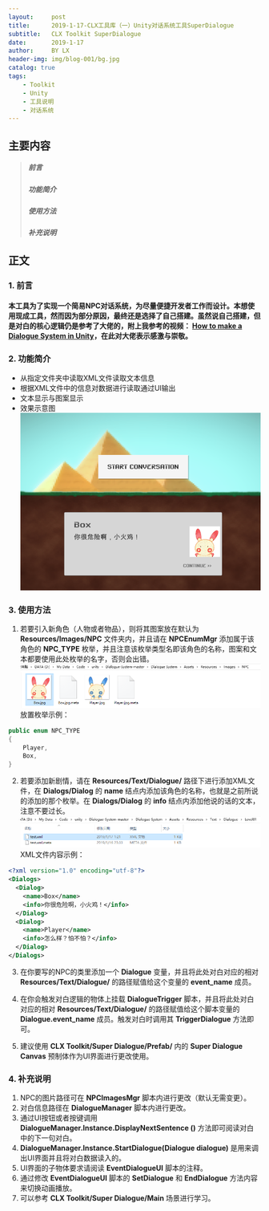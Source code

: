 ```yaml
---
layout:     post
title:      2019-1-17-CLX工具库（一）Unity对话系统工具SuperDialogue
subtitle:   CLX Toolkit SuperDialogue
date:       2019-1-17
author:     BY LX
header-img: img/blog-001/bg.jpg
catalog: true
tags:
    - Toolkit
    - Unity
    - 工具说明
    - 对话系统
---
```


##  主要内容  
>##### 前言  
>##### 功能简介
>##### 使用方法  
>##### 补充说明  

## 正文  
### 1. 前言  

#### 本工具为了实现一个简易NPC对话系统，为尽量便捷开发者工作而设计。本想使用现成工具，然而因为部分原因，最终还是选择了自己搭建。虽然说自己搭建，但是对白的核心逻辑仍是参考了大佬的，附上我参考的视频： [How to make a Dialogue System in Unity](https://www.youtube.com/watch?v=_nRzoTzeyxU)，在此对大佬表示感激与崇敬。  

### 2. 功能简介  
+ 从指定文件夹中读取XML文件读取文本信息  
+ 根据XML文件中的信息对数据进行读取通过UI输出  
+ 文本显示与图案显示  
+ 效果示意图  
![效果示意图](https://raw.githubusercontent.com/CatLiuXin/CatLiuXin.github.io/master/img/blog-001/sample.png)

### 3. 使用方法
1. 若要引入新角色（人物或者物品），则将其图案放在默认为 **Resources/Images/NPC** 文件夹内，并且请在 **NPCEnumMgr** 添加属于该角色的 **NPC_TYPE** 枚举，并且注意该枚举类型名即该角色的名称，图案和文本都要使用此处枚举的名字，否则会出错。
![放置图案](https://raw.githubusercontent.com/CatLiuXin/CatLiuXin.github.io/master/img/blog-001/sample_img.png)  
放置枚举示例：  
```csharp
public enum NPC_TYPE
{
    Player,
    Box,
}
```

2. 若要添加新剧情，请在 **Resources/Text/Dialogue/** 路径下进行添加XML文件，在 **Dialogs/Dialog** 的 **name** 结点内添加该角色的名称，也就是之前所说的添加的那个枚举。在 **Dialogs/Dialog** 的 **info** 结点内添加他说的话的文本，注意不要过长。  
![添加XML文件](https://raw.githubusercontent.com/CatLiuXin/CatLiuXin.github.io/master/img/blog-001/sample_text.png)  
XML文件内容示例：  
```xml
<?xml version="1.0" encoding="utf-8"?>
<Dialogs>
  <Dialog>
    <name>Box</name>
    <info>你很危险啊，小火鸡！</info>
  </Dialog>
  <Dialog>
    <name>Player</name>
    <info>怎么样？怕不怕？</info>
  </Dialog>
</Dialogs>
```

3. 在你要写的NPC的类里添加一个 **Dialogue** 变量，并且将此处对白对应的相对 **Resources/Text/Dialogue/**  的路径赋值给这个变量的 **event_name** 成员。

4. 在你会触发对白逻辑的物体上挂载 **DialogueTrigger** 脚本，并且将此处对白对应的相对 **Resources/Text/Dialogue/**  的路径赋值给这个脚本变量的 **Dialogue.event_name** 成员。触发对白时调用其 **TriggerDialogue** 方法即可。

5. 建议使用 **CLX Toolkit/Super Dialogue/Prefab/** 内的 **Super Dialogue Canvas** 预制体作为UI界面进行更改使用。

### 4. 补充说明
1. NPC的图片路径可在 **NPCImagesMgr** 脚本内进行更改（默认无需变更）。
2. 对白信息路径在 **DialogueManager** 脚本内进行更改。
3. 通过UI按钮或者按键调用 **DialogueManager.Instance.DisplayNextSentence ()** 方法即可阅读对白中的下一句对白。
4. **DialogueManager.Instance.StartDialogue(Dialogue dialogue)** 是用来调出UI界面并且将对白数据读入的。
5. UI界面的子物体要求请阅读 **EventDialogueUI** 脚本的注释。  
6. 通过修改 **EventDialogueUI** 脚本的 **SetDialogue** 和 **EndDialogue** 方法内容来切换动画播放。  
7. 可以参考 **CLX Toolkit/Super Dialogue/Main** 场景进行学习。
